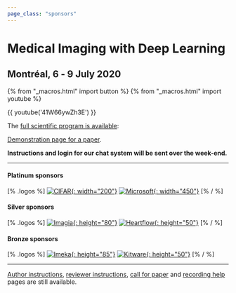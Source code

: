 ```yaml
---
page_class: "sponsors"
---
```


<h1 class="midl">Medical&nbsp;Imaging with Deep&nbsp;Learning</h1>
<h2 class="midl">Montréal, 6 ‑ 9 July 2020</h2>

{% from "_macros.html" import button %}
{% from "_macros.html" import youtube %}


<!-- <p class="primary-photo centered">
    <img alt="Montréal at Night" src="/images/montreal-at-night.jpg">
</p> -->


 {{ youtube('41W66ywZh3E') }}

The [full scientific program is available](scientific-program.html):


[Demonstration page for a paper](papers/demo20.html).

**Instructions and login for our chat system will be sent over the week-end.**


---

#### Platinum sponsors

[% .logos %]
[![CIFAR](/sponsors/cifar.png){: width="200"}](https://www.cifar.ca/)
[![Microsoft](/sponsors/microsoft.png){: width="450"}](https://www.microsoft.com/)
[% / %]

#### Silver sponsors

[% .logos %]
[![Imagia](/sponsors/imagia.png){: height="80"}](https://www.imagia.com/)
[![Heartflow](/sponsors/heartflow.png){: height="50"}](https://www.heartflow.com/)
[% / %]

#### Bronze sponsors
[% .logos %]
[![Imeka](/sponsors/imeka.png){: height="85"}](https://www.imeka.ca/)
[![Kitware](/sponsors/kitware.png){: height="50"}](https://www.kitware.com/)
[% / %]


---
[Author instructions](/author-instructions.html), [reviewer instructions](/reviewer-instructions.html), [call for paper](/call-for-papers.html) and [recording help](/video-help.html) pages are still available.